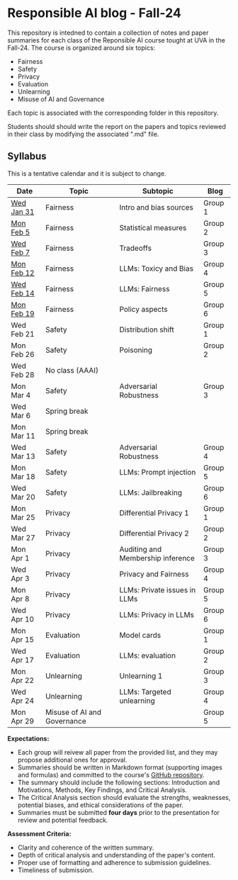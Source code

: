 # Responsible AI blog - Fall-24

This repository is intedned to contain a collection of notes and paper summaries for each class of the Reponsible AI course tought at UVA in the Fall-24. 
The course is organized around six topics:
- Fairness
- Safety
- Privacy 
- Evaluation
- Unlearning
- Misuse of AI and Governance

Each topic is associated with the corresponding folder in this repository. 

Students should should write the report on the papers and topics reviewed in their class by modifying the associated ".md" file. 

 
## Syllabus

This is a tentative calendar and it is subject to change.

| Date       | Topic                          | Subtopic                           | Blog         |
|------------|--------------------------------|------------------------------------|--------------|
| [Wed Jan 31](fairness/jan-31.md) | Fairness                       | Intro and bias sources             | Group 1      |
| [Mon Feb 5](fairness/feb-5.md)  | Fairness                       | Statistical measures               | Group 2      |
| [Wed Feb 7](fairness/feb-7.md)  | Fairness                       | Tradeoffs                          | Group 3      |
| [Mon Feb 12](fairness/feb-12.md) | Fairness                       | LLMs: Toxicy and Bias              | Group 4      |
| [Wed Feb 14](fairness/feb-14.md) | Fairness                       | LLMs: Fairness                     | Group 5      |
| [Mon Feb 19](fairness/feb-19.md) | Fairness                       | Policy aspects                     | Group 6      |
| Wed Feb 21 | Safety                         | Distribution shift                 | Group 1      |
| Mon Feb 26 | Safety                         | Poisoning                          | Group 2      |
| Wed Feb 28 | No class (AAAI)                |                                    |              |
| Mon Mar 4  | Safety                         | Adversarial Robustness             | Group 3      |
| Wed Mar 6  | Spring break                   |                                    |              |
| Mon Mar 11 | Spring break                   |                                    |              |
| Wed Mar 13 | Safety                         | Adversarial Robustness             | Group 4      |
| Mon Mar 18 | Safety                         | LLMs: Prompt injection             | Group 5      |
| Wed Mar 20 | Safety                         | LLMs: Jailbreaking                 | Group 6      |
| Mon Mar 25 | Privacy                        | Differential Privacy 1             | Group 1      |
| Wed Mar 27 | Privacy                        | Differential Privacy 2             | Group 2      |
| Mon Apr 1  | Privacy                        |Auditing and Membership inference   | Group 3      |
| Wed Apr 3  | Privacy                        | Privacy and Fairness               | Group 4      |
| Mon Apr 8  | Privacy                        | LLMs: Private issues in LLMs       | Group 5      |
| Wed Apr 10 | Privacy                        | LLMs: Privacy in LLMs              | Group 6      |
| Mon Apr 15 | Evaluation                     | Model cards                        | Group 1      |
| Wed Apr 17 | Evaluation                     | LLMs: evaluation                   | Group 2      |
| Mon Apr 22 | Unlearning                     | Unlearning 1                       | Group 3      |
| Wed Apr 24 | Unlearning                     | LLMs: Targeted unlearning          | Group 4      |
| Mon Apr 29 | Misuse of AI and Governance    |                                    | Group 5      |

**Expectations:**
- Each group will reivew all paper from the provided list, and they may propose additional ones for approval.
- Summaries should be written in Markdown format (supporting images and formulas) and committed to the course's [GitHub repository]().
- The summary should include the following sections: Introduction and Motivations, Methods, Key Findings, and Critical Analysis.
- The Critical Analysis section should evaluate the strengths, weaknesses, potential biases, and ethical considerations of the paper.
- Summaries must be submitted **four days** prior to the presentation for review and potential feedback.

**Assessment Criteria:**
- Clarity and coherence of the written summary.
- Depth of critical analysis and understanding of the paper's content.
- Proper use of formatting and adherence to submission guidelines.
- Timeliness of submission.
